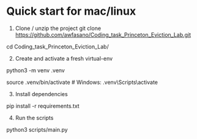 # Quick start for mac/linux
1. Clone / unzip the project
  git clone https://github.com/awfasano/Coding_task_Princeton_Eviction_Lab.git

  cd Coding_task_Princeton_Eviction_Lab/

2. Create and activate a fresh virtual-env

  python3 -m venv .venv
  
  source .venv/bin/activate  # Windows: .venv\Scripts\activate

3. Install dependencies

  pip install -r requirements.txt 

4. Run the scripts
   
  python3 scripts/main.py
